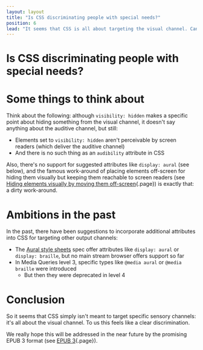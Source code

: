 ```yaml
---
layout: layout
title: "Is CSS discriminating people with special needs?"
position: 6
lead: "It seems that CSS is all about targeting the visual channel. Can this be interpreted as discrimination towards people with special needs?"
---
```


# Is CSS discriminating people with special needs?

# Some things to think about

Think about the following: although `visibility: hidden` makes a specific point about hiding something from the visual channel, it doesn't say anything about the auditive channel, but still:

- Elements set to `visibility: hidden` aren't perceivable by screen readers (which deliver the auditive channel)
- And there is no such thing as an `audibility` attribute in CSS

Also, there's no support for suggested attributes like `display: aural` (see below), and the famous work-around of placing elements off-screen for hiding them visually but keeping them reachable to screen readers (see [Hiding elements visually by moving them off-screen](/part--examples-of-accessibility-patterns---introduction/hiding-elements-correctly/hiding-elements-visually-by-moving-them-off-screen){.page}) is exactly that: a dirty work-around.

# Ambitions in the past

In the past, there have been suggestions to incorporate additional attributes into CSS for targeting other output channels:

- The [Aural style sheets](https://www.w3.org/TR/CSS2/aural.html) spec offer attributes like `display: aural` or `display: braille`, but no main stream browser offers support so far
- In Media Queries level 3, specific types like `@media aural` or `@media braille` were introduced
    - But then they were deprecated in level 4

# Conclusion

So it seems that CSS simply isn't meant to target specific sensory channels: it's all about the visual channel. To us this feels like a clear discrimination.

We really hope this will be addressed in the near future by the promising EPUB 3 format (see [EPUB 3](/part--knowledge-about-accessibility---introduction/epub-3){.page}).